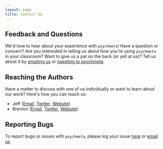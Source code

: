 ```yaml
---
layout: page
title: Contact Us
---
```


## Feedback and Questions
We'd love to hear about your experience with `psychmeta`! Have a question or concern? Are you interested in telling us about how you're using `psychmeta` in your classroom? Want to give us a pat on the back (or yell at us)? Tell us about it by [emailing us](mailto:psychmeta@psychmeta.com) or [tweeting to psychmeta](https://twitter.com/psychmetaR). 

## Reaching the Authors
Have a matter to discuss with one of us individually or want to learn about our work? Here's how you can reach us:
 - Jeff ([Email](mailto:jeff@psychmeta.com), [Twitter](https://twitter.com/jeffreydahlke), [Website](https://jeffreydahlke.com))
 - Brenton ([Email](mailto:brenton@psychmeta.com), [Twitter](https://twitter.com/bmwiernik), [Website](https://wiernik.org))

## Reporting Bugs
To report bugs or issues with `psychmeta`, please log your issue [here](https://github.com/jadahlke/psychmeta/issues) or [email us](mailto:issues@psychmeta.com). 
